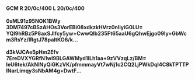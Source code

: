 #### GCM R 20/0c/400 L 20/0c/400
**0sML91z95NOK1BWy**<br/>**3DM7497cBSzAHOs3VorEBi08xdkzkHVrz0nIiyiG0LU=**<br/>**YQl9hRBz5P8axSJIfcy5yw+CwwQlb235Ft65aaU6gQhwEjgo09ly+GbWcm3RsYz/IRgtJ78paltKO6/k...**<br/><br/>
**d3kVJCAe5pHm2Efv**<br/>**7EreDVXYGRfN1wl9BLGAWMyd1ILh1aa+9zVVzqLz/BM=**<br/>**IeU6tek/AkNlNyQiGKzVK/pfmmmayVt7wNj1c2CQ2LjPWkDqI4C8kTPTTPlNarLimqy3sNbAM4g+DwtF...**